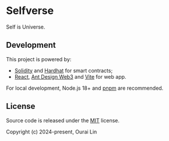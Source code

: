 # Selfverse

Self is Universe.

## Development

This project is powered by:

- [Solidity](https://soliditylang.org/) and [Hardhat](https://hardhat.org/) for smart contracts;
- [React](https://react.dev/), [Ant Design Web3](https://web3.ant.design/) and [Vite](https://vitejs.dev/) for web app.

For local development, Node.js 18+ and [pnpm](https://pnpm.io/) are recommended.

## License

Source code is released under the [MIT](./LICENSE) license.

Copyright (c) 2024-present, Ourai Lin

